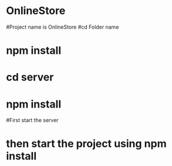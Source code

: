 # OnlineStore
#Project name is OnlineStore 
#cd Folder name
# npm install
# cd server
# npm install
#First start the server
# then start the project using npm install
